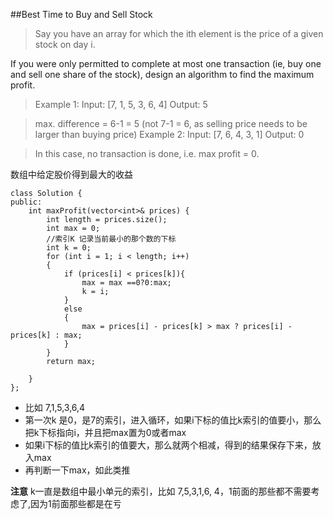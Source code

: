 ##Best Time to Buy and Sell Stock


>Say you have an array for which the ith element is the price of a given stock on day i.

If you were only permitted to complete at most one transaction (ie, buy one and sell one share of the stock), design an algorithm to find the maximum profit.

> Example 1:
Input: [7, 1, 5, 3, 6, 4]
Output: 5

> max. difference = 6-1 = 5 (not 7-1 = 6, as selling price needs to be larger than buying price)
Example 2:
Input: [7, 6, 4, 3, 1]
Output: 0

>In this case, no transaction is done, i.e. max profit = 0.

数组中给定股价得到最大的收益

```
class Solution {
public:
    int maxProfit(vector<int>& prices) {
        int length = prices.size();
        int max = 0;
        //索引K 记录当前最小的那个数的下标
        int k = 0;
        for (int i = 1; i < length; i++)
        {
            if (prices[i] < prices[k]){
                max = max ==0?0:max;
                k = i;
            }
            else
            {
                max = prices[i] - prices[k] > max ? prices[i] - prices[k] : max;
            }
        }
        return max;
        
    }
};
```

* 比如 7,1,5,3,6,4
* 第一次k 是0，是7的索引，进入循环，如果i下标的值比k索引的值要小，那么把k下标指向i，并且把max置为0或者max
* 如果i下标的值比k索引的值要大，那么就两个相减，得到的结果保存下来，放入max
* 再判断一下max，如此类推

**注意** k一直是数组中最小单元的索引，比如 7,5,3,1,6, 4，1前面的那些都不需要考虑了,因为1前面那些都是在亏
